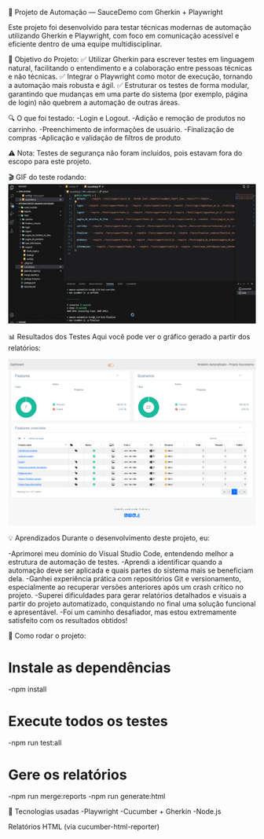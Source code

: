 🛒 Projeto de Automação — SauceDemo com Gherkin + Playwright


Este projeto foi desenvolvido para testar técnicas modernas de automação utilizando Gherkin e Playwright, com foco em comunicação acessível e eficiente dentro de uma equipe multidisciplinar.

📍 Objetivo do Projeto:
  ✅ Utilizar Gherkin para escrever testes em linguagem natural, facilitando o entendimento e a colaboração entre pessoas técnicas e não técnicas.
  ✅ Integrar o Playwright como motor de execução, tornando a automação mais robusta e ágil.
  ✅ Estruturar os testes de forma modular, garantindo que mudanças em uma parte do sistema (por exemplo, página de login) não quebrem a automação de outras áreas.

🔍 O que foi testado:
  -Login e Logout.
  -Adição e remoção de produtos no carrinho.
  -Preenchimento de informações de usuário.
  -Finalização de compras
  -Aplicação e validação de filtros de produto

⚠ Nota: Testes de segurança não foram incluídos, pois estavam fora do escopo para este projeto.


🎬 GIF do teste rodando:
![Demonstração do Teste](./images/teste.gif) 

📊 Resultados dos Testes
Aqui você pode ver o gráfico gerado a partir dos relatórios:

![Resultados dos Testes](./images/grafico.png)  




💡 Aprendizados
Durante o desenvolvimento deste projeto, eu:

  -Aprimorei meu domínio do Visual Studio Code, entendendo melhor a estrutura de automação de testes.
  -Aprendi a identificar quando a automação deve ser aplicada e quais partes do sistema mais se beneficiam dela.
  -Ganhei experiência prática com repositórios Git e versionamento, especialmente ao recuperar versões anteriores após um crash crítico no projeto.
  -Superei dificuldades para gerar relatórios detalhados e visuais a partir do projeto automatizado, conquistando no final uma solução funcional e apresentável.
  -Foi um caminho desafiador, mas estou extremamente satisfeito com os resultados obtidos!

🚀 Como rodar o projeto:

# Instale as dependências
  -npm install

# Execute todos os testes
  -npm run test:all

# Gere os relatórios
  -npm run merge:reports
  -npm run generate:html

📂 Tecnologias usadas
  -Playwright
  -Cucumber + Gherkin
  -Node.js

  Relatórios HTML (via cucumber-html-reporter)
